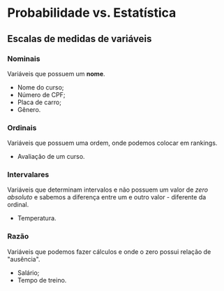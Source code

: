 # Probabilidade vs. Estatística

## Escalas de medidas de variáveis

### Nominais

Variáveis que possuem um **nome**.
- Nome do curso;
- Número de CPF;
- Placa de carro;
- Gênero.

### Ordinais
Variáveis que possuem uma ordem, onde podemos colocar em rankings.
- Avaliação de um curso.

### Intervalares

Variáveis que determinam intervalos e não possuem um valor de *zero absoluto* e sabemos a diferença entre um e outro valor - diferente da ordinal.
- Temperatura.

### Razão

Variáveis que podemos fazer cálculos e onde o zero possui relação de "ausência".
- Salário;
- Tempo de treino.
